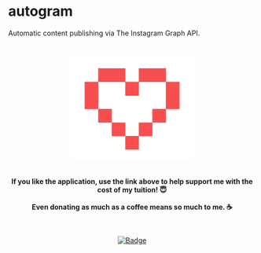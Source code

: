 # autogram
Automatic content publishing via The Instagram Graph API.

<h1 align="center">
	<img width="250" src="images/heart3.png" alt="Donations"><p>

</h1>

<p align="center">
	<b> If you like the application, use the link above to help support me with the cost of my tuition! 😇</b>
	<br><br>
	<b> Even donating as much as a coffee means so much to me. ☕</b>
</p>

<br>
<p align="center">
	<a href="https://www.paypal.com/donate?hosted_button_id=924J8K3PC7NR6"><img width="185" src="https://img.shields.io/badge/Donate-PayPal-blue.svg" alt="Badge"></a>
	<br><br>
	
</p>
<br>

